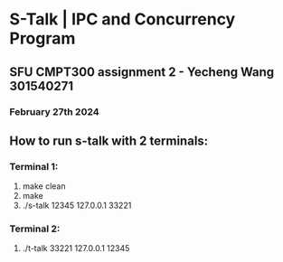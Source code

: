 # S-Talk | IPC and Concurrency Program
## SFU CMPT300 assignment 2 - Yecheng Wang 301540271
### February 27th 2024

## How to run s-talk with 2 terminals:

### Terminal 1:
  1. make clean
  2. make
  3. ./s-talk 12345 127.0.0.1 33221

### Terminal 2:
  1. ./t-talk 33221 127.0.0.1 12345

